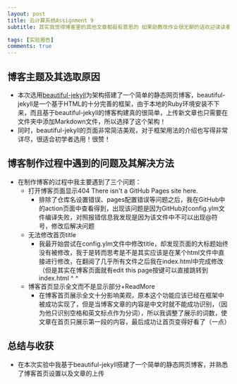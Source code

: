 ```yaml
---
layout: post
title: 云计算系统Assignment 9
subtitle: 其实我觉得博客里的其他文章都挺有意思的 如果助教改作业很无聊的话欢迎读读看^^

tags: [实验报告]
comments: true
---
```




## 博客主题及其选取原因

* 本次选用[beautiful-jekyll](https://github.com/daattali/beautiful-jekyll)为架构搭建了一个简单的静态网页博客，beautiful-jekyll是一个基于HTML的十分完善的框架，由于本地的Ruby环境安装不下来，而且基于beautiful-jekyll的博客构建真的很简单，上传新文章也只需要在文件夹中添加Markdown文件，所以选择了这个架构！
* 同时，beautiful-jekyll的页面非常简洁美观，对于框架用法的介绍也写得非常详尽，很适合初学者选用！很赞！



## 博客制作过程中遇到的问题及其解决方法

* 在制作博客的过程中我主要遇到了三个问题：
  * 打开博客页面显示404 There isn't a GitHub Pages site here.
    * 排除了仓库名设置错误、pages配置错误等问题之后，我在GitHub中的action页面中查看得到，出现该问题是因为GitHub对config.ylm文件编译失败，对照报错信息我发现是因为该文件中不可以出现@符号，修改后解决问题
  * 无法修改首页title
    * 我最开始尝试在config.ylm文件中修改title，却发现页面的大标题始终没有被修改，我于是转而思考是不是其实应该是在某个html文件中直接进行修改，在翻阅了几乎所有文件之后我在index.html中完成修改（但是其实在博客页面就有edit this page按键可以直接跳转到index.html ^ ^
  * 博客首页显示全文而不是显示部分+ReadMore
    * 在博客首页展示全文十分影响美观，原本这个功能应该已经在框架中被成功实现了，但是当博客文章的内容是中文时就不能成功识别，（因为他只识别空格和英文标点作为分词），所以我调整了展示的词数，使文章在首页只展示第一段的内容，最后成功让首页变得好看了（一点）



## 总结与收获

* 在本次实验中我基于beautiful-jekyll搭建了一个简单的静态网页博客，并熟悉了博客首页设置以及文章的上传